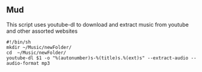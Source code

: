 ## Mud 

This script uses youtube-dl to download and extract music from youtube and other assorted websites

~~~ tangle: mud
#!/bin/sh
mkdir ~/Music/newFolder/
cd  ~/Music/newFolder/
youtube-dl $1 -o "%(autonumber)s-%(title)s.%(ext)s" --extract-audio --audio-format mp3
~~~
